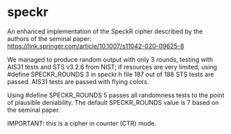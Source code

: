 # speckr
An enhanced implementation of the SpeckR cipher described by the authors of the seminal paper: https://link.springer.com/article/10.1007/s11042-020-09625-8

We managed to produce random output with only 3 rounds, testing with AIS31 tests and STS v3.2.6 from NIST; if resources are very limited, using #define SPECKR_ROUNDS 3 in speckr.h file 187 out of 188 STS tests are passed. AIS31 tests are passed with flying colors.

Using #define SPECKR_ROUNDS 5 passes all randomness tests to the point of plausible deniability. The default SPECKR_ROUNDS value is 7 based on the seminal paper.

IMPORTANT: this is a cipher in counter (CTR) mode. 

    
